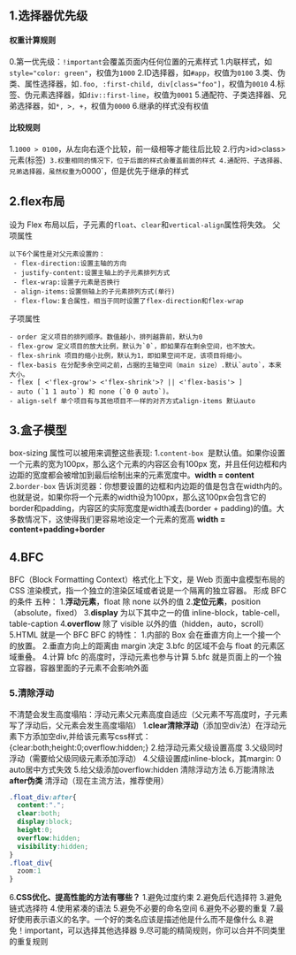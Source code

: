 ## 1.选择器优先级
#### 权重计算规则
0.第一优先级：`!important`会覆盖页面内任何位置的元素样式
1.内联样式，如`style="color: green"`，权值为`1000`
2.ID选择器，如`#app`，权值为`0100`
3.类、伪类、属性选择器，如`.foo, :first-child, div[class="foo"]`，权值为`0010`
4.标签、伪元素选择器，如`div::first-line`，权值为`0001`
5.通配符、子类选择器、兄弟选择器，如`*, >, +`，权值为`0000`
6.继承的样式没有权值
#### 比较规则
1.`1000 > 0100`，从左向右逐个比较，前一级相等才能往后比较
2.行内>id>class>元素(标签)`
3.权重相同的情况下，位于后面的样式会覆盖前面的样式
4.通配符、子选择器、兄弟选择器，虽然权重为`0000`，但是优先于继承的样式
## 2.flex布局
设为 Flex 布局以后，子元素的`float`、`clear`和`vertical-align`属性将失效。
父项属性
```
以下6个属性是对父元素设置的：
 - flex-direction:设置主轴的方向
 - justify-content:设置主轴上的子元素排列方式
 - flex-wrap:设置子元素是否换行
 - align-items:设置侧轴上的子元素排列方式(单行)
 - flex-flow:复合属性，相当于同时设置了flex-direction和flex-wrap
```
子项属性
```
- order 定义项目的排列顺序。数值越小，排列越靠前，默认为0
- flex-grow 定义项目的放大比例，默认为`0`，即如果存在剩余空间，也不放大。
- flex-shrink 项目的缩小比例，默认为1，即如果空间不足，该项目将缩小。
- flex-basis 在分配多余空间之前，占据的主轴空间（main size）.默认`auto`，本来大小。
- flex [ <'flex-grow'> <'flex-shrink'>? || <'flex-basis'> ] 
- auto (`1 1 auto`) 和 none (`0 0 auto`)。
- align-self 单个项目有与其他项目不一样的对齐方式align-items 默认auto
```
## 3.盒子模型
box-sizing 属性可以被用来调整这些表现:
1.`content-box`  是默认值。如果你设置一个元素的宽为100px，那么这个元素的内容区会有100px 宽，并且任何边框和内边距的宽度都会被增加到最后绘制出来的元素宽度中。**width = content**
2.`border-box` 告诉浏览器：你想要设置的边框和内边距的值是包含在width内的。也就是说，如果你将一个元素的width设为100px，那么这100px会包含它的border和padding，内容区的实际宽度是width减去(border + padding)的值。大多数情况下，这使得我们更容易地设定一个元素的宽高 **width  = content+padding+border**
## 4.BFC
BFC（Block Formatting Context）格式化上下文，是 Web 页面中盒模型布局的 CSS 渲染模式，指一个独立的渲染区域或者说是一个隔离的独立容器。
形成 BFC 的条件 五种：
1.**浮动元素**，float 除 none 以外的值
2.**定位元素**，position（absolute，fixed）
3.**display** 为以下其中之一的值 inline-block，table-cell，table-caption
4.**overflow** 除了 visible 以外的值（hidden，auto，scroll）
5.HTML 就是一个 BFC
BFC 的特性：
1.内部的 Box 会在垂直方向上一个接一个的放置。
2.垂直方向上的距离由 margin 决定
3.bfc 的区域不会与 float 的元素区域重叠。
4.计算 bfc 的高度时，浮动元素也参与计算
5.bfc 就是页面上的一个独立容器，容器里面的子元素不会影响外面
### 5.清除浮动
不清楚会发生高度塌陷：浮动元素父元素高度自适应（父元素不写高度时，子元素写了浮动后，父元素会发生高度塌陷）
1.**clear清除浮动**（添加空div法）在浮动元素下方添加空div,并给该元素写css样式：{clear:both;height:0;overflow:hidden;}
2.给浮动元素父级设置高度
3.父级同时浮动（需要给父级同级元素添加浮动）
4.父级设置成inline-block，其margin: 0 auto居中方式失效
5.给父级添加overflow:hidden 清除浮动方法
6.万能清除法 **after伪类** 清浮动（现在主流方法，推荐使用）
```css
.float_div:after{
  content:".";
  clear:both;
  display:block;
  height:0;
  overflow:hidden;
  visibility:hidden;
}
.float_div{
  zoom:1
}
```
6.**CSS优化、提高性能的方法有哪些？**
1.避免过度约束
2.避免后代选择符
3.避免链式选择符
4.使用紧凑的语法
5.避免不必要的命名空间
6.避免不必要的重复
7.最好使用表示语义的名字。一个好的类名应该是描述他是什么而不是像什么
8.避免！important，可以选择其他选择器
9.尽可能的精简规则，你可以合并不同类里的重复规则